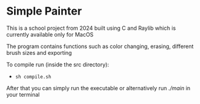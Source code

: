# Simple Painter

This is a school project from 2024 built using C and Raylib which is currently available only for MacOS

The program contains functions such as color changing, erasing, different brush sizes and exporting

To compile run (inside the src directory):

- `sh compile.sh`

 After that you can simply run the executable or alternatively run *./main* in your terminal

